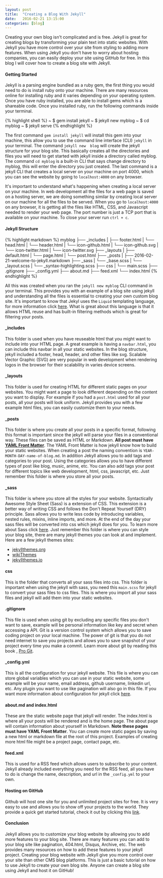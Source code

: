 ```yaml
---
layout: post
title:  "Creating a Blog With Jekyll"
date:   2016-02-21 13:15:00
categories: [blog]
---
```

Creating your own blog isn't complicated and is free. Jekyll is great for 
creating blogs by transforming your plain text into static websites. With Jekyll 
you have more control over your site from styling to adding more features. When 
using Jekyll you don't have to worry about hosting companies, you can easily 
deploy your site using GitHub for free. In this blog I will cover how to create 
a blog site with Jekyll.

####  Getting Started

Jekyll is a parsing engine bundled as a ruby gem, the first thing you would need to 
do is install ruby onto your machine. There are many resources online for installing 
ruby and it varies depending on your operating system. Once you have ruby installed, 
you are able to install gems which is a shareable code. Once you installed ruby, 
run the following commands inside your terminal.
 
{% highlight shell %}
  ~ $ gem install jekyll
  ~ $ jekyll new myblog
  ~ $ cd myblog
  ~ $ jekyll serve
{% endhighlight %}
 
The first command `gem install jekyll` will install this gem into your machine, this allow 
you to use the command line interface (CLI) `jekyll` in your terminal. The command `jekyll new 
blog` will create the jekyll structure for your blog site. This basically creates all 
the directories and files you will need to get started with jekyll inside a directory 
called myblog. The command `cd myblog` is a built-in CLI that says change directory to 
myblog, this will enter the directory you just created. The last command is a jekyll CLI 
that creates a local server on your machine on port 4000, which you can see the website by 
going to `localhost:4000` on any browser.
 
It's important to understand what's happening when creating a 
local server on your machine. In web development all the files for a web page is saved on a 
hosting server, we are doing something similar by creating local server on our machine for all the files to 
be served. When you go to `localhost:4000` on any browser, it is getting all the files like 
HTML, CSS, and Javascript needed to render your web page. The port number is just a TCP port 
that is available on your machine. To close your server run `ctrl + c`.

#### Jekyll Structure

{% highlight markdown %}
  myblog
  ├── _includes
  |   ├── footer.html
  |   └── head.html
  |   └── header.html
  |   └── icon-github.html
  |   └── icon-github.svg
  |   └── icon-twitter.html
  |   └── icon-twitter.svg
  ├── _layouts
  |   ├── default.html
  |   └── page.html
  |   └── post.html
  ├── _posts
  |   ├── 2016-02-21-welcome-to-jekyll.markdown
  ├── _sass
  |   └── _base.scss
  |   └── _layout.scss
  |   └── _syntax-highlighting.scss
  ├── css
  |   └── main.scss
  ├── .gitignore
  ├── _config.yml
  ├── about.md
  ├── feed.xml
  └── index.html
{% endhighlight %}

All this was created when you ran the `jekyll new myblog` CLI command in your terminal. 
This provides you with an example of a blog site using jekyll and understanding all the files 
is essential to creating your own custom blog site. It's important to know that Jekyl uses the 
`Liquid` templating language, for more information 
click <a href="https://docs.shopify.com/themes/liquid" target="_blank">here</a>. 
What is great about this language is that it allows HTML reuse and has built-in filtering 
methods which is great for filtering your posts.

#### _includes

This folder is used when you have reuseable html that you might want to include into your 
HTML page. A great example is having a `navbar.html`, you can include this navbar 
in all your static websites. In the blog structure, jekyll included a footer, head, header, and 
other files like svg. Scalable Vector Graphic (SVG) are very popular in web development when 
rendering logos in the browser for their scalability in varies device screens.

#### _layouts

This folder is used for creating HTML for different static pages on your websites. You might 
want a page to look different depending on the content you want to display. For example if you 
had a `post.html` used for all your posts, all your posts will look uniform. Jekyll provides 
you with a few example html files, you can easily customize them to your needs.

#### _posts

This folder is where you create all your posts in a specific format, following this format is 
important since the jekyll will parse your files in a conventional way. These files can be 
saved as HTML or Markdown. **All post must have 
<a href="http://jekyllrb.com/docs/frontmatter/" target="_blank">YAML Front Matter</a>**. 
The YAML Front Matter is how jekyll know how to build your static websites. When creating a post 
the naming convention is `YEAR-MONTH-DAY-name-of-blog.md`. In addition Jekyll allows you to add tags and 
categories to your post. Using the categories allows you to have different types of post like 
blog, music, anime, etc. You can also add tags your post for different topics like web development, 
html, css, javascript, etc. Just remember this folder is where you store all your posts.

#### _sass
This folder is where you store all the styles for your website. Syntactically Awesome Style 
Sheet (Sass) is a extension of CSS. This extension is a better way of writing CSS and follows 
the Don't Repeat Yourself (DRY) principle. Sass allows you to write less code by introducing 
variables, nested rules, mixins, inline imports, and more. At the end of the day your sass files 
will be converted into css which jekyll does for you. To learn more about Sass click 
<a href="http://sass-lang.com/guide" target="_blank">here</a>. Just remember this folder is where you can 
style your blog site, there are many jekyll themes you can look at and implement. Here are a few jekyll 
themes sites: 

* <a href="http://jekyllthemes.org/" target="_blank">jekyllthemes.org</a>
* <a href="https://github.com/jekyll/jekyll/wiki/Themes" target="_blank">wikiThemes</a>
* <a href="http://jekyllthemes.io/" target="_blank">jekyllthemes.io</a>

#### css
This is the folder that converts all your sass files into css. This folder is important when 
using the jekyll with sass, you need this `main.scss` for jekyll to convert your sass files to 
css files. This is where you import all your sass files and jekyll will add them into your 
static websites.

#### .gitignore
This file is used when using git by excluding any specific files you don't want to save, example will be 
personal information like key and secret when accessing a API. Git is a version control 
system which allows you to save coding project on your local machine. The power of git is 
that you do not need internet to save you projects and allows you to save snapshot of 
your project every time you make a commit. Learn more about git by reading this book 
, <a href="https://git-scm.com/book/en/v2" target="_blank">Pro Git</a>.

#### _config.yml
This is all the configuration for your jekyll website. This file is where you can store 
global variables which you can use in your static website, some example will be your name, 
email address, github username, linkedin url, etc. Any plugin you want to use like pagination 
will also go in this file. If you want more information about configuration for jekyll 
click <a href="http://jekyllrb.com/docs/configuration/" target="_blank">here</a>.

#### about.md and index.html
These are the static website page that jekyll will render. The index.html is where all your 
posts will be rendered and is the home page. The about page will contain 
information about yourself in Markdown. **Note these pages must have YAML Front Matter**. You can create 
more static pages by saving a new html or markdown file at the root of this project. Examples of creating 
more html file might be a project page, contact page, etc.

#### feed.xml
This is used for a RSS feed which allows users to subscribe to your content. Jekyll already 
included everything you need for the RSS feed, all you have to do is change the name, description, 
and url in the `_config.yml` to your own.

#### Hosting on GitHub
Github will host one site for you and unlimited project sites for free. It is very easy to use and 
allows you to show off your projects to the world. They provide a quick get started tutorial, 
check it out by clicking this <a href="https://pages.github.com/" target="_blank">link</a>.

#### Conclusion

Jekyll allows you to customize your blog website by allowing you to add more features to 
your blog site. There are many features you can add to your 
blog site like pagination, 404.html, Disqus, Archive, etc. The web provides many 
resources on how to add these features to your jekyll project. Creating your blog website 
with Jekyll give you more control over your site than other CMS blog platforms. 
This is just a basic tutorial on how to use Jekyll to create your own blog site. 
Anyone can create a blog site using Jekyll and host it on GitHub!